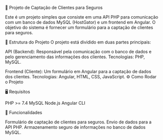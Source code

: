 🚀 Projeto de Captação de Clientes para Seguros

Este é um projeto simples que consiste em uma API PHP para comunicação com um banco de dados MySQL (HostGator) e um frontend em Angular. O objetivo do sistema é fornecer um formulário para a captação de clientes para seguros.

📁 Estrutura do Projeto
O projeto está dividido em duas partes principais:

API (Backend): 
Responsável pela comunicação com o banco de dados e pelo gerenciamento das informações dos clientes.
Tecnologias:
PHP, MySQL.

Frontend (Cliente): 
Um formulário em Angular para a captação de dados dos clientes.
Tecnologias:
Angular, HTML, CSS, JavaScript.
⚙️ Como Rodar o Projeto

🖥 Requisitos

PHP >= 7.4
MySQL
Node.js
Angular CLI

🌟 Funcionalidades

Formulário de captação de clientes para seguros.
Envio de dados para a API PHP.
Armazenamento seguro de informações no banco de dados MySQL.
